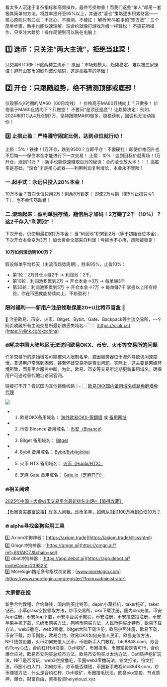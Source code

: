 看太多人沉迷于复杂指标和高频操作，最终亏损惨重！而我们这些“笨人”却用一套极其简单的方法，将胜率提升至95%以上，并通过“滚仓”策略逐步积累财富——核心原则只有三点：不贪心、不猜测、不硬扛！
解析95%胜率的“笨方法”：三个简单步骤，新手也能快速理解，玩合约就像打游戏升级一样轻松！
不搞花哨操作，只专注大趋势！操作简便到可以贴在电脑上

## 1️⃣ 选币：只关注“两大主流”，拒绝当韭菜！
只交易BTC和ETH这两种主流币！
原因：市场规模大、趋势稳定、难以被庄家操控！避开山寨币的剧烈波动陷阱，这是高胜率的基础！

## 2️⃣ 开仓：只跟随趋势，绝不猜测顶部或底部！
仅观察4小时图的MA60（60日均线）！
价格高于MA60且线向上？只做多！
价格低于MA60且线向下？只做空！
不要问“是顶还是底”！让趋势决定！例如，2024年BTC从4万涨到7万，坚持跟随MA60做多，稳稳获利，回调也无法动摇你！

### 3️⃣ 止损止盈：严格遵守固定比例，达到点位就行动！
止损：5%！铁律！1万开仓，跌到9500？立即平仓！不要硬扛！即使价格回升也不后悔——保住本金才能进行下一次交易！
止盈：10%！达到目标价就离场！1万开仓，涨到1.1万？
💥新手也能快速赚取百万的秘诀：合约滚仓放大术！！！
高胜率是基础，“滚仓”才是核心武器——利用利润复利增长，本金永不冒险！
### 一.起手式：永远只投入20%本金！
10万本金？首次仓位只用2万！剩余8万锁定！
即使2万亏损（按5%止损只亏1千），也不会伤筋动骨！

### 二.滚动起来：盈利单独存储，翻倍后才加码！2万赚了2千（10%）？这2千存入“利润池”！
下次开仓，仍使用最初的2万本金！
当“利润池”积累到2万（等于初始仓位本金），下次开仓本金变为3万！
加仓资金全部来自利润！亏损也不心疼，风险被锁定！

#### 10万如何滚动到100万？
假设每单平均15天（主流币趋势周期），胜率95%，止盈10%：
- 第1轮：2万开仓→赚2千 → 利润池：2千。
- 第10轮：利润池积累到2万 → 开仓本金→3万 → 每单赚3千
- 第30轮：利润池积累到5万 → 开仓本金→7万 → 每单赚7千
掌握以上所有经验，你在币圈就能持续向上，不断盈利！

### 限时福利——新用户注册领取保底20+U比特币盲盒 🎁
🎁 注册欧易、币安、火币、Bitget、Bybit、Gate、Backpack等主流交易所，一个网页收藏所有主流交易所最新防丢失域名👉🏻： [https://vlink.cc](https://vlink.cc/okxchina)


### 🔥解决中国大陆地区无法访问欧易OKX、币安、火币等交易所的问题
许多交易所的原始域名可能被列入限制名单，或因服务器位于海外导致访问速度慢。普通用户常感到困惑，甚至怀疑交易所是否出问题。实际上，这主要是网络环境所致，而非平台服务中断。为此，欧易、币安等交易所定期更新备用域名，确保用户可通过替代地址访问官网。

链接打不开？尝试国内其他镜像线路！👉🏻 [欧易OKX国内备用域名线路免翻墙免代理](https://vlink.cc/okxcn)

[![](https://307e939.webp.li/20250812124552161.png)](https://vlink.cc/okxcn)


- 1. 欧易OKX备用域名： [海外欧易OKX-需翻墙](https://www.okx.com/join/74873351) 或 [备用网址](https://www.oucnyi.net/zh-hans/join/74873351) 
- 2. 币安 Binance 备用域名： [币安（Binance)](https://accounts.binance.com/zh-CN/register?ref=36457687)
- 3. Bitget 备用域名： [Bitget](https://www.bitget.com/zh-CN/referral/register?from=referral&clacCode=VRNEYUTR)
- 4. Bybit 备用域名： [Bybit/Bybitglobal](https://www.bybitglobal.com/zh-MY/invite/?ref=VMKORMM)
- 5. 火币 HTX 备用域名： [火币（Huobi/HTX）](https://www.htx.com/invite/zh-cn/1f?invite_code=whf45223)
- 6. 芝麻 Gate 备用域名： [Gate.io（芝麻开门）](https://www.gate.io/zh/signup?ref_type=103&ref=A1ERAQ)

### 🔥相关阅读
[2025年中国十大虚拟币交易平台最新排名出炉🔥【值得收藏】](https://btc8848.com/top-10-exchanges/)

[【币圈真实暴富故事】许多人问我，炒币多年，如何从0到1100万再到负债10万？](https://heiyetouzi.xyz/biquanstory001/)


### 🔥 alpha寻找金狗实用工具
1️⃣ Axiom冲狗神器：[https://axiom.trade](https://axiom.trade/@csshtml)  
2️⃣ Gmgn冲狗神器：[https://gmgn.ai](https://gmgn.ai/?ref=6S1AIC7J&chain=sol)  
3️⃣ dbot冲狗神器：[https://app.debot.ai](https://app.debot.ai?inviteCode=239825)  
4️⃣ Morelogin撸毛多号指纹浏览器：[www.morelogin.com](https://www.morelogin.com/register/?from=administrator)  



###  大家都在搜
新手合约教程，合约赚钱，国内购买比特币，depin小草挂机，taker挖矿，taker钻石，小草grass空投领取方法，炒币交易所，okx下载注册，国内okx充值，币安App注册，币安App下载，币安平台买币教程，币安注册，币安撸空投注册，币安苹果手机下载，总统币购买方法，狗狗币购买方法，人民币购买比特币，欧易下载方法，web3撸毛，web3零撸，bitget大陆下载注册，欧易护照注册，欧易下载，币安下载，炒币副业，欧易合约，欧易OKX如何充值人民币，欧易充值方法，NFT钱包设置，火币如何充值人民币，币圈新手入门教程，btc8848.com，炒合约Tony心法，合约杠杆bit浪浪，Defi挖矿，币圈撸毛，币圈空投是否可行，合约爆仓应对，欧易币安购买总统币方法，欧易币安购买以太坊方法，Defi质押挖矿玩法，NFT是否可玩，web3空投撸毛，币圈web3零撸玩法，铭文打法，符文打法，币圈小白入门，如何炒币，炒币能否赚钱，币圈新手教程btc8848.com，炒币赚钱方法，什么是合约杠杆，Defi挖矿，币圈撸毛玩法，欧易okx空投，节点质押，爆仓，财富自由，黑夜投资heiyetouzi.xyz